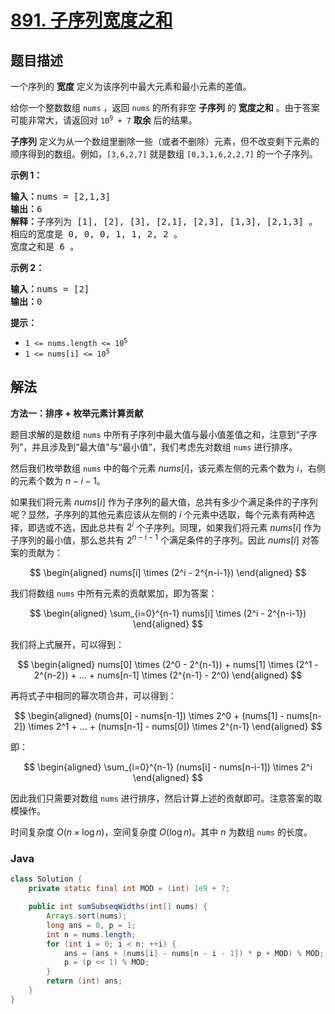 # [891. 子序列宽度之和](https://leetcode.cn/problems/sum-of-subsequence-widths)

## 题目描述

<p>一个序列的 <strong>宽度</strong> 定义为该序列中最大元素和最小元素的差值。</p>

<p>给你一个整数数组 <code>nums</code> ，返回 <code>nums</code> 的所有非空 <strong>子序列</strong> 的 <strong>宽度之和</strong> 。由于答案可能非常大，请返回对 <code>10<sup>9</sup> + 7</code> <strong>取余</strong> 后的结果。</p>

<p><strong>子序列</strong> 定义为从一个数组里删除一些（或者不删除）元素，但不改变剩下元素的顺序得到的数组。例如，<code>[3,6,2,7]</code> 就是数组 <code>[0,3,1,6,2,2,7]</code> 的一个子序列。</p>

<p><strong>示例 1：</strong></p>

<pre>
<strong>输入：</strong>nums = [2,1,3]
<strong>输出：</strong>6
<strong>解释：</strong>子序列为 [1], [2], [3], [2,1], [2,3], [1,3], [2,1,3] 。
相应的宽度是 0, 0, 0, 1, 1, 2, 2 。
宽度之和是 6 。
</pre>

<p><strong>示例 2：</strong></p>

<pre>
<strong>输入：</strong>nums = [2]
<strong>输出：</strong>0
</pre>

<p><strong>提示：</strong></p>

<ul>
	<li><code>1 &lt;= nums.length &lt;= 10<sup>5</sup></code></li>
	<li><code>1 &lt;= nums[i] &lt;= 10<sup>5</sup></code></li>
</ul>

## 解法

**方法一：排序 + 枚举元素计算贡献**

题目求解的是数组 `nums` 中所有子序列中最大值与最小值差值之和，注意到“子序列”，并且涉及到“最大值”与“最小值”，我们考虑先对数组 `nums` 进行排序。

然后我们枚举数组 `nums` 中的每个元素 $nums[i]$，该元素左侧的元素个数为 $i$，右侧的元素个数为 $n-i-1$。

如果我们将元素 $nums[i]$ 作为子序列的最大值，总共有多少个满足条件的子序列呢？显然，子序列的其他元素应该从左侧的 $i$ 个元素中选取，每个元素有两种选择，即选或不选，因此总共有 $2^i$ 个子序列。同理，如果我们将元素 $nums[i]$ 作为子序列的最小值，那么总共有 $2^{n-i-1}$ 个满足条件的子序列。因此 $nums[i]$ 对答案的贡献为：

$$
\begin{aligned}
nums[i] \times (2^i - 2^{n-i-1})
\end{aligned}
$$

我们将数组 `nums` 中所有元素的贡献累加，即为答案：

$$
\begin{aligned}
\sum_{i=0}^{n-1} nums[i] \times (2^i - 2^{n-i-1})
\end{aligned}
$$

我们将上式展开，可以得到：

$$
\begin{aligned}
nums[0] \times (2^0 - 2^{n-1}) + nums[1] \times (2^1 - 2^{n-2}) + ... + nums[n-1] \times (2^{n-1} - 2^0)
\end{aligned}
$$

再将式子中相同的幂次项合并，可以得到：

$$
\begin{aligned}
(nums[0] - nums[n-1]) \times 2^0 + (nums[1] - nums[n-2]) \times 2^1 + ... + (nums[n-1] - nums[0]) \times 2^{n-1}
\end{aligned}
$$

即：

$$
\begin{aligned}
\sum_{i=0}^{n-1} (nums[i] - nums[n-i-1]) \times 2^i
\end{aligned}
$$

因此我们只需要对数组 `nums` 进行排序，然后计算上述的贡献即可。注意答案的取模操作。

时间复杂度 $O(n\times \log n)$，空间复杂度 $O(\log n)$。其中 $n$ 为数组 `nums` 的长度。

### **Java**

```java
class Solution {
    private static final int MOD = (int) 1e9 + 7;

    public int sumSubseqWidths(int[] nums) {
        Arrays.sort(nums);
        long ans = 0, p = 1;
        int n = nums.length;
        for (int i = 0; i < n; ++i) {
            ans = (ans + (nums[i] - nums[n - i - 1]) * p + MOD) % MOD;
            p = (p << 1) % MOD;
        }
        return (int) ans;
    }
}
```
